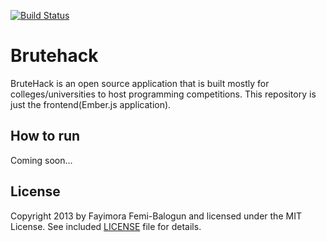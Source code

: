 [![Build Status](https://travis-ci.org/fayimora/brutehack-frontend.png)](https://travis-ci.org/fayimora/brutehack-frontend)

# Brutehack

BruteHack is an open source application that is built mostly for colleges/universities to host
programming competitions. This repository is just the frontend(Ember.js application).

## How to run

Coming soon...

## License

Copyright 2013 by Fayimora Femi-Balogun and licensed under the MIT License. See included
[LICENSE](/fayimora/brutehack-frontend/blob/master/LICENSE) file for details.
